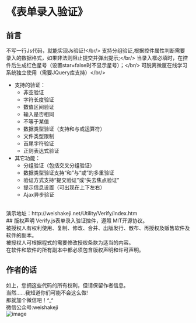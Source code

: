 ﻿
# 《表单录入验证》

## 前言
不写一行Js代码，就能实现Js验证!</br/>
支持分组验证,根据控件属性判断需要录入的数据格式，如果非法则阻止提交并弹出提示;</br/>
当录入框必填时，在控件后生成红色星号（设置star=false时不显示星号）；</br/>
可脱离微厦在线学习系统独立使用（需要JQuery库支持）</br/>
- 支持的验证：
   - 非空验证
   - 字符长度验证
   - 数值区间验证
   - 输入是否相同
   - 不等于某值
   - 数据类型验证（支持和与或运算符）
   - 文件类型限制
   - 首尾字符验证
   - 正则表达式验证 
- 其它功能：
   - 分组验证（包括交叉分组验证）
   - 数据类型验证支持“和”与“或”的多重验证
   - 验证方式支持“提交验证”或“失去焦点验证”
   - 提示信息设置（可出现在上下左右）
   - Ajax异步验证
<br/>
演示地址：http://weishakeji.net/Utility/Verify/Index.htm
 <br/>
## 版权声明
Verify.js表单录入验证控件，遵照 MIT开源协议。<br/>
被授权人有权利使用、复制、修改、合并、出版发行、散布、再授权及贩售软件及软件的副本。<br/>
被授权人可根据程式的需要修改授权条款为适当的内容。<br/>
在软件和软件的所有副本中都必须包含版权声明和许可声明。<br/>

## 作者的话
如上，您拥这些代码的所有权利，但请保留作者信息。<br/>
当然......我知道你们可能不会这么做!<br/>
那就加个微信吧！^_^<br/>
微信公众号:weishakeji<br/>
![image](https://github.com/weishakeji/Verify_Js/blob/master/Images/qr.png)
